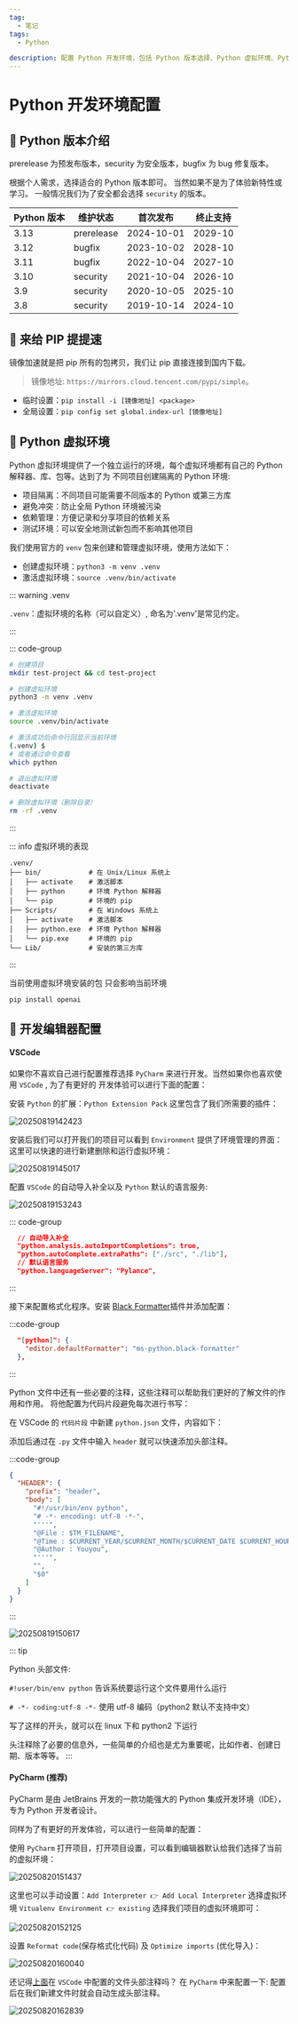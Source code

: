 ```yaml
---
tag:
  - 笔记
tags:
  - Python

description: 配置 Python 开发环境，包括 Python 版本选择、Python 虚拟环境、Python 包管理工具，以及 VSCode 配置。
---
```


# Python 开发环境配置

## 🐜 Python 版本介绍

prerelease 为预发布版本，security 为安全版本，bugfix 为 bug 修复版本。

根据个人需求，选择适合的 Python 版本即可。
当然如果不是为了体验新特性或学习。
一般情况我们为了安全都会选择 `security` 的版本。

| Python 版本 | 维护状态   | 首次发布   | 终止支持 |
| ----------- | ---------- | ---------- | -------- |
| 3.13        | prerelease | 2024-10-01 | 2029-10  |
| 3.12        | bugfix     | 2023-10-02 | 2028-10  |
| 3.11        | bugfix     | 2022-10-04 | 2027-10  |
| 3.10        | security   | 2021-10-04 | 2026-10  |
| 3.9         | security   | 2020-10-05 | 2025-10  |
| 3.8         | security   | 2019-10-14 | 2024-10  |

## 🐜 来给 PIP 提提速

镜像加速就是把 pip 所有的包拷贝，我们让 pip 直接连接到国内下载。

> 镜像地址: `https://mirrors.cloud.tencent.com/pypi/simple`。

- 临时设置：`pip install -i [镜像地址] <package>`
- 全局设置：`pip config set global.index-url [镜像地址]`

## 🐜 Python 虚拟环境

Python 虚拟环境提供了一个独立运行的环境，每个虚拟环境都有自己的 Python 解释器、库、包等。达到了为
不同项目创建隔离的 Python 环境:

- 项目隔离：不同项目可能需要不同版本的 Python 或第三方库
- 避免冲突：防止全局 Python 环境被污染
- 依赖管理：方便记录和分享项目的依赖关系
- 测试环境：可以安全地测试新包而不影响其他项目

我们使用官方的 `venv` 包来创建和管理虚拟环境，使用方法如下：

- 创建虚拟环境：`python3 -m venv .venv`
- 激活虚拟环境：`source .venv/bin/activate`

::: warning .venv

`.venv`：虚拟环境的名称（可以自定义）, 命名为'.venv'是常见约定。

:::

::: code-group

```sh [test-project]
# 创建项目
mkdir test-project && cd test-project

# 创建虚拟环境
python3 -m venv .venv

# 激活虚拟环境
source .venv/bin/activate

# 激活成功后命令行回显示当前环境
(.venv) $
# 或者通过命令查看
which python

# 退出虚拟环境
deactivate

# 删除虚拟环境（删除目录）
rm -rf .venv

```

:::

::: info 虚拟环境的表现

```
.venv/
├── bin/            # 在 Unix/Linux 系统上
│   ├── activate    # 激活脚本
│   ├── python      # 环境 Python 解释器
│   └── pip         # 环境的 pip
├── Scripts/        # 在 Windows 系统上
│   ├── activate    # 激活脚本
│   ├── python.exe  # 环境 Python 解释器
│   └── pip.exe     # 环境的 pip
└── Lib/            # 安装的第三方库
```

:::

当前使用虚拟环境安装的包 只会影响当前环境

`pip install openai`

## 🐜 开发编辑器配置

#### VSCode

如果你不喜欢自己进行配置推荐选择 `PyCharm` 来进行开发。当然如果你也喜欢使用 `VSCode` , 为了有更好的
开发体验可以进行下面的配置：

安装 `Python` 的扩展：`Python Extension Pack` 这里包含了我们所需要的插件：

![20250819142423](http://images.qiuyouyou.cn/notes/20250819142423.png)

安装后我们可以打开我们的项目可以看到 `Environment` 提供了环境管理的界面：
这里可以快速的进行新建删除和运行虚拟环境：

![20250819145017](http://images.qiuyouyou.cn/notes/20250819145017.png)

配置 `VSCode` 的自动导入补全以及 `Python` 默认的语言服务:

![20250819153243](http://images.qiuyouyou.cn/notes/20250819153243.png)

::: code-group

```json [setting.json]
  // 自动导入补全
  "python.analysis.autoImportCompletions": true,
  "python.autoComplete.extraPaths": ["./src", "./lib"],
  // 默认语言服务
  "python.languageServer": "Pylance",
```

:::

接下来配置格式化程序。安装 [Black Formatter](https://marketplace.visualstudio.com/items?itemName=ms-python.black-formatter)插件并添加配置：

:::code-group

```json [setting.json]
  "[python]": {
    "editor.defaultFormatter": "ms-python.black-formatter"
  },
```

:::

Python 文件中还有一些必要的注释，这些注释可以帮助我们更好的了解文件的作用和作用。
将他配置为代码片段避免每次进行书写：

在 VSCode 的 `代码片段` 中新建 `python.json` 文件，内容如下：

添加后通过在 `.py` 文件中输入 `header` 就可以快速添加头部注释。

:::code-group

```json [python.json]
{
  "HEADER": {
    "prefix": "header",
    "body": [
      "#!/usr/bin/env python",
      "# -*- encoding: utf-8 -*-",
      "'''",
      "@File : $TM_FILENAME",
      "@Time : $CURRENT_YEAR/$CURRENT_MONTH/$CURRENT_DATE $CURRENT_HOUR:$CURRENT_MINUTE:$CURRENT_SECOND",
      "@Author : Youyou",
      "'''",
      "",
      "$0"
    ]
  }
}
```

:::

![20250819150617](http://images.qiuyouyou.cn/notes/20250819150617.png)

::: tip

Python 头部文件:

`#!user/bin/env python` 告诉系统要运行这个文件要用什么运行

`# -*- coding:utf-8 -*-` 使用 utf-8 编码（python2 默认不支持中文）

写了这样的开头，就可以在 linux 下和 python2 下运行

头注释除了必要的信息外，一些简单的介绍也是尤为重要呢，比如作者、创建日期、版本等等。
:::

#### PyCharm (推荐)

PyCharm 是由 JetBrains 开发的一款功能强大的 Python 集成开发环境（IDE），专为 Python 开发者设计。

同样为了有更好的开发体验，可以进行一些简单的配置：

使用 `PyCharm` 打开项目，打开项目设置，可以看到编辑器默认给我们选择了当前的虚拟环境：

![20250820151437](http://images.qiuyouyou.cn/notes/20250820151437.png)

这里也可以手动设置：`Add Interpreter 👉 Add Local Interpreter`
选择虚拟环境 `Vitualenv Environment 👉 existing`
选择我们项目的虚拟环境即可：

![20250820152125](http://images.qiuyouyou.cn/notes/20250820152125.png)

设置 `Reformat code`(保存格式化代码) 及 `Optimize imports` (优化导入)：

![20250820160040](http://images.qiuyouyou.cn/notes/20250820160040.png)

还记得[上面](/note/python/python-evn-setup/#vscode)在 `VSCode` 中配置的文件头部注释吗？
在 `PyCharm` 中来配置一下:
配置后在我们新建文件时就会自动生成头部注释。

![20250820162839](http://images.qiuyouyou.cn/notes/20250820162839.png)
